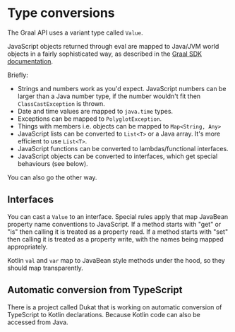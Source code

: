 # Type conversions

The Graal API uses a variant type called `Value`.
 
JavaScript objects returned through eval are mapped to Java/JVM world objects in a fairly sophisticated way, as described
in the [Graal SDK documentation](https://www.graalvm.org/sdk/javadoc/org/graalvm/polyglot/Value.html#as-java.lang.Class-).

Briefly:

* Strings and numbers work as you'd expect. JavaScript numbers can be larger than a Java number type,
  if the number wouldn't fit then `ClassCastException` is thrown.
* Date and time values are mapped to `java.time` types.
* Exceptions can be mapped to `PolyglotException`.
* Things with members i.e. objects can be mapped to `Map<String, Any>`
* JavaScript lists can be converted to `List<T>` or a Java array. It's more efficient to use `List<T>`.
* JavaScript functions can be converted to lambdas/functional interfaces.
* JavaScript objects can be converted to interfaces, which get special behaviours (see below).

You can also go the other way.

## Interfaces

You can cast a `Value` to an interface. Special rules apply that map JavaBean property name conventions
to JavaScript. If a method starts with "get" or "is" then calling it is treated as a property read.
If a method starts with "set" then calling it is treated as a property write, with the names being
mapped appropriately.

Kotlin `val` and `var` map to JavaBean style methods under the hood, so they should map transparently.

## Automatic conversion from TypeScript

There is a project called Dukat that is working on automatic conversion of TypeScript to Kotlin 
declarations. Because Kotlin code can also be accessed from Java. 